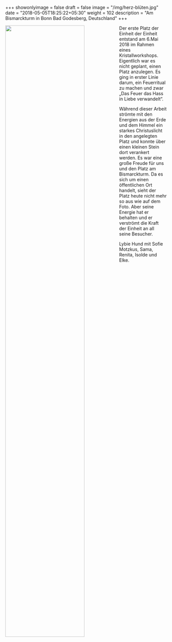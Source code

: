 +++
showonlyimage = false
draft = false
image = "/img/herz-blüten.jpg"
date = "2018-05-05T18:25:22+05:30"
weight = 102
description = "Am Bismarckturm in Bonn Bad Godesberg, Deutschland"
+++

<img src="/img/herz-blüten.jpg" width=70% id="bildImText" align="left"/>

Der erste Platz der Einheit der Einheit entstand am 6.Mai 2018 im Rahmen eines Kristallworkshops. Eigentlich war es nicht geplant, einen Platz anzulegen. Es ging in erster Linie darum, ein Feuerritual zu machen und zwar „Das Feuer das Hass in Liebe verwandelt“.

Während dieser Arbeit strömte mit den Energien aus der Erde und dem Himmel ein starkes Christuslicht in den angelegten Platz  und konnte über einen kleinen Stein dort verankert werden. Es war eine große Freude für uns und den Platz am Bismarckturm. Da es sich um einen öffentlichen Ort handelt, sieht der Platz heute nicht mehr so aus wie auf dem Foto. Aber seine Energie hat er behalten und er verströmt die Kraft der Einheit an all seine Besucher.

Lybie Hund mit Sofie Motzkus, Sama, Renita, Isolde und Elke.
